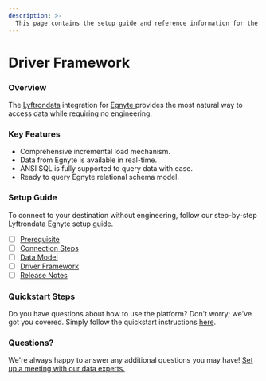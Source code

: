 ```yaml
---
description: >-
  This page contains the setup guide and reference information for the Egnyte source connector.
---
```


# Driver Framework

### Overview

The [Lyftrondata](https://www.lyftrondata.com/) integration for [Egnyte](https://www.lyftrondata.com/integration/egnyte/)[ ](https://www.lyftrondata.com/integration/egnyte/)provides the most natural way to access data while requiring no engineering.

### Key Features

* Comprehensive incremental load mechanism.
* Data from Egnyte is available in real-time.&#x20;
* ANSI SQL is fully supported to query data with ease.
* Ready to query Egnyte relational schema model.

### Setup Guide

To connect to your destination without engineering, follow our step-by-step Lyftrondata Egnyte setup guide.

* [ ] [Prerequisite](../../technology-analytics/egnyte/prerequisite.md)
* [ ] [Connection Steps](../../technology-analytics/egnyte/connection-steps.md)
* [ ] [Data Model](../../technology-analytics/egnyte/data-model/)
* [ ] [Driver Framework](../../technology-analytics/egnyte/driver-framework/)
* [ ] [Release Notes](../../technology-analytics/egnyte/release-notes.md)

### Quickstart Steps

Do you have questions about how to use the platform? Don't worry; we've got you covered. Simply follow the quickstart instructions [here](../../../quickstart-steps.md).

### Questions? <a href="#questions" id="questions"></a>

We're always happy to answer any additional questions you may have! [Set up a meeting with our data experts.](https://www.lyftrondata.com/book-a-meeting/)


